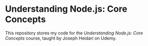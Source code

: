 # Understanding Node.js: Core Concepts

This repository stores my code for the *Understanding Node.js: Core Concepts* course, taught by Joseph Heidari on Udemy.
